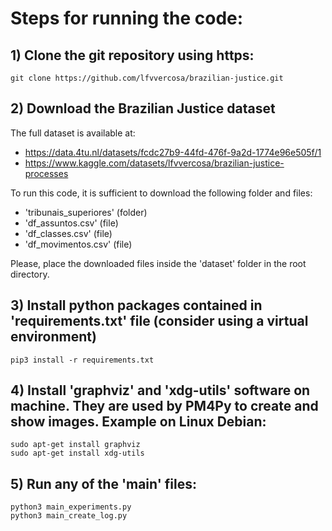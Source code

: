 # Steps for running the code:

## 1) Clone the git repository using https:

	git clone https://github.com/lfvvercosa/brazilian-justice.git

## 2) Download the Brazilian Justice dataset

The full dataset is available at: 

- https://data.4tu.nl/datasets/fcdc27b9-44fd-476f-9a2d-1774e96e505f/1
- https://www.kaggle.com/datasets/lfvvercosa/brazilian-justice-processes

To run this code, it is sufficient to download the following folder and files:
- 'tribunais_superiores' (folder)
- 'df_assuntos.csv' (file)
- 'df_classes.csv' (file)
- 'df_movimentos.csv' (file) 

Please, place the downloaded files inside the 'dataset' folder in the root directory. 

## 3) Install python packages contained in 'requirements.txt' file (consider using a virtual environment)

	pip3 install -r requirements.txt

## 4) Install 'graphviz' and 'xdg-utils' software on machine. They are used by PM4Py to create and show images. Example on Linux Debian:

	sudo apt-get install graphviz
	sudo apt-get install xdg-utils

## 5) Run any of the 'main' files:

	python3 main_experiments.py
	python3 main_create_log.py
